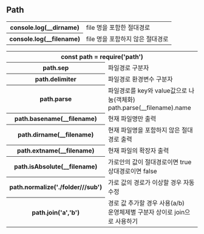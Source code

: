 ## Path

<table>
    <tr>
        <th>console.log(__dirname)</th>
        <td>file 명을 포함한 절대경로</td>
    </tr>
    <tr>
        <th>console.log(__filename)</th>
        <td>file 명을 포함하지 않은 절대경로</td>
    </tr>
</table>

<table>
    <tr>
        <th colspan="2">const path = require('path')</th>
    </tr>
    <tr>
        <th>path.sep</th>
        <td>파일경로 구분자</td>
    </tr>
    <tr>
        <th>path.delimiter</th>
        <td>파일경로 환경변수 구분자</td>
    </tr>
    <tr>
        <th>path.parse</th>
        <td>파일경로를 key와 value값으로 나눔(객체화)
        <br>path.parse(__filename).name
        </td>
    </tr>
    <tr>
        <th>path.basename(__filename)</th>
        <td>현재 파일명만 출력</td>
    </tr>
    <tr>
        <th>path.dirname(__filename)</th>
        <td>현재 파일명을 포함하지 않은 절대경로 출력</td>
    </tr>
    <tr>
        <th>path.extname(__filename)</th>
        <td>현재 파일의 확장자 출력</td>
    </tr>
    <tr>
        <th>path.isAbsolute(__filename)</th>
        <td>가로안의 값이 절대경로이면 true
        <br>상대경로이면 false
        </td>
    </tr>
    <tr>
        <th>path.normalize('./folder///sub')</th>
        <td>가로 값의 경로가 이상할 경우 자동 수정</td>
    </tr>
    <tr>
        <th>path.join('a','b')</th>
        <td>경로 값 추가할 경우 사용(a/b)
        <br>운영체제별 구분자 상이로 join으로 사용하기
        </td>
    </tr>
</table>

